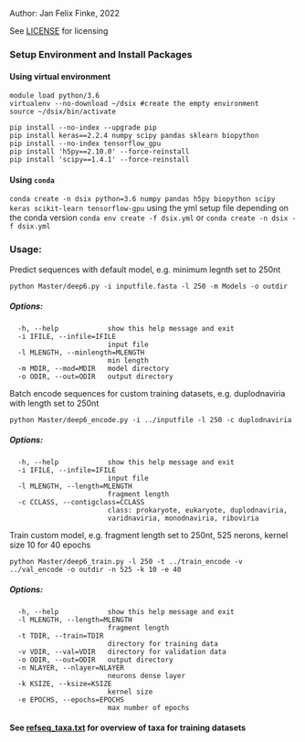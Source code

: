 Author: Jan Felix Finke, 2022

See [LICENSE](https://github.com/janfelix/Deep6/blob/main/LICENSE) for licensing

### Setup Environment and Install Packages
#### Using virtual environment
```
module load python/3.6
virtualenv --no-download ~/dsix #create the empty environment
source ~/dsix/bin/activate

pip install --no-index --upgrade pip
pip install keras==2.2.4 numpy scipy pandas sklearn biopython
pip install --no-index tensorflow_gpu
pip install 'h5py==2.10.0' --force-reinstall
pip install 'scipy==1.4.1' --force-reinstall
```
#### Using `conda`
`conda create -n dsix python=3.6 numpy pandas h5py biopython scipy keras scikit-learn tensorflow-gpu`
using the yml setup file depending on the conda version
`conda env create -f dsix.yml` or `conda create -n dsix -f dsix.yml` 

### Usage:

Predict sequences with default model, e.g. minimum legnth set to 250nt

`python Master/deep6.py -i inputfile.fasta -l 250 -m Models -o outdir`
##### Options:
```
  -h, --help            show this help message and exit
  -i IFILE, --infile=IFILE
                        input file
  -l MLENGTH, --minlength=MLENGTH
                        min length
  -m MDIR, --mod=MDIR   model directory
  -o ODIR, --out=ODIR   output directory
```

Batch encode sequences for custom training datasets, e.g. duplodnaviria with length set to 250nt

`python Master/deep6_encode.py -i ../inputfile -l 250 -c duplodnaviria`
##### Options:
```
  -h, --help            show this help message and exit
  -i IFILE, --infile=IFILE
                        input file
  -l MLENGTH, --length=MLENGTH
                        fragment length
  -c CCLASS, --contigclass=CCLASS
                        class: prokaryote, eukaryote, duplodnaviria,
                        varidnaviria, monodnaviria, riboviria
```
Train custom model, e.g. fragment length set to 250nt, 525 nerons, kernel size 10 for 40 epochs

`python Master/deep6_train.py -l 250 -t ../train_encode -v ../val_encode -o outdir -n 525 -k 10 -e 40`

##### Options:
```
  -h, --help            show this help message and exit
  -l MLENGTH, --length=MLENGTH
                        fragment length
  -t TDIR, --train=TDIR
                        directory for training data
  -v VDIR, --val=VDIR   directory for validation data
  -o ODIR, --out=ODIR   output directory
  -n NLAYER, --nlayer=NLAYER
                        neurons dense layer
  -k KSIZE, --ksize=KSIZE
                        kernel size
  -e EPOCHS, --epochs=EPOCHS
                        max number of epochs
```

#### See [refseq_taxa.txt](https://github.com/janfelix/Deep6/blob/main/Master/refseq_taxa.txt) for overview of taxa for training datasets
